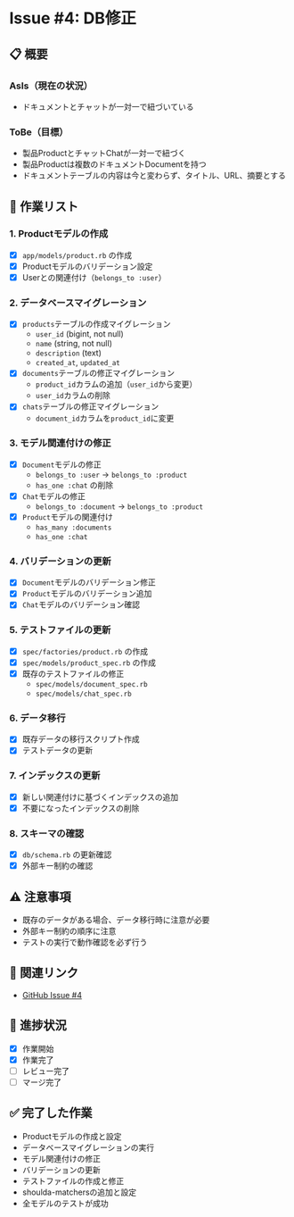 # Issue #4: DB修正

## 📋 概要

### AsIs（現在の状況）
- ドキュメントとチャットが一対一で紐づいている

### ToBe（目標）
- 製品ProductとチャットChatが一対一で紐づく
- 製品Productは複数のドキュメントDocumentを持つ
- ドキュメントテーブルの内容は今と変わらず、タイトル、URL、摘要とする

## 📝 作業リスト

### 1. **Productモデルの作成**
- [x] `app/models/product.rb` の作成
- [x] Productモデルのバリデーション設定
- [x] Userとの関連付け（`belongs_to :user`）

### 2. **データベースマイグレーション**
- [x] `products`テーブルの作成マイグレーション
  - `user_id` (bigint, not null)
  - `name` (string, not null)
  - `description` (text)
  - `created_at`, `updated_at`
- [x] `documents`テーブルの修正マイグレーション
  - `product_id`カラムの追加（`user_id`から変更）
  - `user_id`カラムの削除
- [x] `chats`テーブルの修正マイグレーション
  - `document_id`カラムを`product_id`に変更

### 3. **モデル関連付けの修正**
- [x] `Document`モデルの修正
  - `belongs_to :user` → `belongs_to :product`
  - `has_one :chat` の削除
- [x] `Chat`モデルの修正
  - `belongs_to :document` → `belongs_to :product`
- [x] `Product`モデルの関連付け
  - `has_many :documents`
  - `has_one :chat`

### 4. **バリデーションの更新**
- [x] `Document`モデルのバリデーション修正
- [x] `Product`モデルのバリデーション追加
- [x] `Chat`モデルのバリデーション確認

### 5. **テストファイルの更新**
- [x] `spec/factories/product.rb` の作成
- [x] `spec/models/product_spec.rb` の作成
- [x] 既存のテストファイルの修正
  - `spec/models/document_spec.rb`
  - `spec/models/chat_spec.rb`

### 6. **データ移行**
- [x] 既存データの移行スクリプト作成
- [x] テストデータの更新

### 7. **インデックスの更新**
- [x] 新しい関連付けに基づくインデックスの追加
- [x] 不要になったインデックスの削除

### 8. **スキーマの確認**
- [x] `db/schema.rb` の更新確認
- [x] 外部キー制約の確認

## ⚠️ 注意事項
- 既存のデータがある場合、データ移行時に注意が必要
- 外部キー制約の順序に注意
- テストの実行で動作確認を必ず行う

## 🔗 関連リンク
- [GitHub Issue #4](https://github.com/perpouh/chatsystem/issues/4)

## 📅 進捗状況
- [x] 作業開始
- [x] 作業完了
- [ ] レビュー完了
- [ ] マージ完了

## ✅ 完了した作業
- Productモデルの作成と設定
- データベースマイグレーションの実行
- モデル関連付けの修正
- バリデーションの更新
- テストファイルの作成と修正
- shoulda-matchersの追加と設定
- 全モデルのテストが成功
